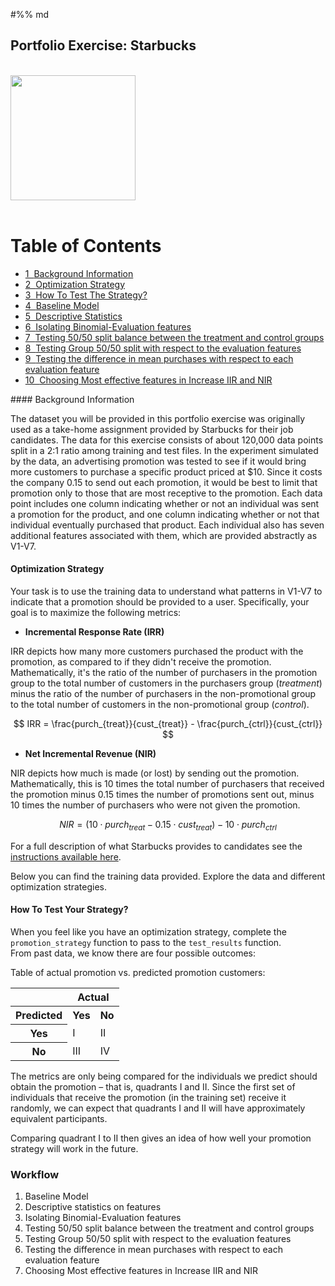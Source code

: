 #%% md

## Portfolio Exercise: Starbucks
<br>

<img src="https://opj.ca/wp-content/uploads/2018/02/New-Starbucks-Logo-1200x969.jpg" width="200" height="200">
<br>
<br>
 <h1>Table of Contents<span class="tocSkip"></span></h1>
<div class="toc"><ul class="toc-item"><li><span><a href="#Background-Information" data-toc-modified-id="Background-Information-1"><span class="toc-item-num">1&nbsp;&nbsp;</span>Background Information</a></span></li><li><span><a href="#Optimization-Strategy" data-toc-modified-id="Optimization-Strategy-2"><span class="toc-item-num">2&nbsp;&nbsp;</span>Optimization Strategy</a></span></li><li><span><a href="#How-To-Test-The-Strategy?" data-toc-modified-id="How-To-Test-The-Strategy?-3"><span class="toc-item-num">3&nbsp;&nbsp;</span>How To Test The Strategy?</a></span></li><li><span><a href="#Baseline-Model" data-toc-modified-id="Baseline-Model-4"><span class="toc-item-num">4&nbsp;&nbsp;</span>Baseline Model</a></span></li><li><span><a href="#Descriptive-Statistics" data-toc-modified-id="Descriptive-Statistics-5"><span class="toc-item-num">5&nbsp;&nbsp;</span>Descriptive Statistics</a></span></li><li><span><a href="#Isolating-Binomial-Evaluation-features" data-toc-modified-id="Isolating-Binomial-Evaluation-features-6"><span class="toc-item-num">6&nbsp;&nbsp;</span>Isolating Binomial-Evaluation features</a></span></li><li><span><a href="#Testing-50/50-split-balance-between-the-treatment-and-control-groups" data-toc-modified-id="Testing-50/50-split-balance-between-the-treatment-and-control-groups-7"><span class="toc-item-num">7&nbsp;&nbsp;</span>Testing 50/50 split balance between the treatment and control groups</a></span></li><li><span><a href="#Testing-Group-50/50-split-with-respect-to-the-evaluation-features" data-toc-modified-id="Testing-Group-50/50-split-with-respect-to-the-evaluation-features-8"><span class="toc-item-num">8&nbsp;&nbsp;</span>Testing Group 50/50 split with respect to the evaluation features</a></span></li><li><span><a href="#Testing-the-difference-in-mean-purchases-with-respect-to-each-evaluation-feature" data-toc-modified-id="Testing-the-difference-in-mean-purchases-with-respect-to-each-evaluation-feature-9"><span class="toc-item-num">9&nbsp;&nbsp;</span>Testing the difference in mean purchases with respect to each evaluation feature</a></span></li><li><span><a href="#Choosing-Most-effective-features-in-Increase-IIR-and-NIR" data-toc-modified-id="Choosing-Most-effective-features-in-Increase-IIR-and-NIR-10"><span class="toc-item-num">10&nbsp;&nbsp;</span>Choosing Most effective features in Increase IIR and NIR</a></span></li></ul></div>
#### Background Information

The dataset you will be provided in this portfolio exercise was originally used as a take-home assignment provided by Starbucks for their job candidates. The data for this exercise consists of about 120,000 data points split in a 2:1 ratio among training and test files. In the experiment simulated by the data, an advertising promotion was tested to see if it would bring more customers to purchase a specific product priced at $10. Since it costs the company 0.15 to send out each promotion, it would be best to limit that promotion only to those that are most receptive to the promotion. Each data point includes one column indicating whether or not an individual was sent a promotion for the product, and one column indicating whether or not that individual eventually purchased that product. Each individual also has seven additional features associated with them, which are provided abstractly as V1-V7.

#### Optimization Strategy

Your task is to use the training data to understand what patterns in V1-V7 to indicate that a promotion should be provided to a user. Specifically, your goal is to maximize the following metrics:

* **Incremental Response Rate (IRR)** 

IRR depicts how many more customers purchased the product with the promotion, as compared to if they didn't receive the promotion. Mathematically, it's the ratio of the number of purchasers in the promotion group to the total number of customers in the purchasers group (_treatment_) minus the ratio of the number of purchasers in the non-promotional group to the total number of customers in the non-promotional group (_control_).

$$ IRR = \frac{purch_{treat}}{cust_{treat}} - \frac{purch_{ctrl}}{cust_{ctrl}} $$


* **Net Incremental Revenue (NIR)**

NIR depicts how much is made (or lost) by sending out the promotion. Mathematically, this is 10 times the total number of purchasers that received the promotion minus 0.15 times the number of promotions sent out, minus 10 times the number of purchasers who were not given the promotion.

$$ NIR = (10\cdot purch_{treat} - 0.15 \cdot cust_{treat}) - 10 \cdot purch_{ctrl}$$

For a full description of what Starbucks provides to candidates see the [instructions available here](https://drive.google.com/open?id=18klca9Sef1Rs6q8DW4l7o349r8B70qXM).

Below you can find the training data provided.  Explore the data and different optimization strategies.

#### How To Test Your Strategy?

When you feel like you have an optimization strategy, complete the `promotion_strategy` function to pass to the `test_results` function.  
From past data, we know there are four possible outcomes:

Table of actual promotion vs. predicted promotion customers:  

<table>
<tr><th></th><th colspan = '2'>Actual</th></tr>
<tr><th>Predicted</th><th>Yes</th><th>No</th></tr>
<tr><th>Yes</th><td>I</td><td>II</td></tr>
<tr><th>No</th><td>III</td><td>IV</td></tr>
</table>

The metrics are only being compared for the individuals we predict should obtain the promotion – that is, quadrants I and II.  Since the first set of individuals that receive the promotion (in the training set) receive it randomly, we can expect that quadrants I and II will have approximately equivalent participants.  

Comparing quadrant I to II then gives an idea of how well your promotion strategy will work in the future.

### Workflow
1. Baseline Model
2. Descriptive statistics on features
3. Isolating Binomial-Evaluation features
4. Testing 50/50 split balance between the treatment and control groups
5. Testing Group 50/50 split with respect to the evaluation features
6. Testing the difference in mean purchases with respect to each evaluation feature
7. Choosing Most effective features in Increase IIR and NIR